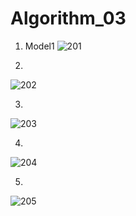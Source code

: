 # Algorithm_03
1. Model1
![201](https://user-images.githubusercontent.com/72841908/172675300-e50cf5a4-f4db-43b2-8497-f72532a0e47e.png)

2.
![202](https://user-images.githubusercontent.com/72841908/172675638-54886fa1-63b4-4769-b0bc-3852ce4981e3.png)

3.
![203](https://user-images.githubusercontent.com/72841908/172675668-2e632fd4-412e-47f0-8c7f-17c5611a3c12.png)

4.
![204](https://user-images.githubusercontent.com/72841908/172675696-48637d0e-98d1-4f94-a38f-58eef310cb23.png)

5.
![205](https://user-images.githubusercontent.com/72841908/172675738-1fc6da6d-d1ef-4750-96dc-f237f69db7e0.png)

